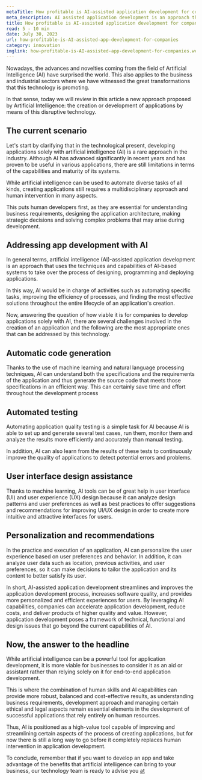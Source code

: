 ```yaml
---
metaTitle: How profitable is AI-assisted application development for companies?
meta_description: AI assisted application development is an approach that uses the techniques and capabilities of AI-based systems to take over the process of designing, programming and deploying applications.
title: How profitable is AI-assisted application development for companies?
read: 5 - 10 min
date: July 30, 2023
url: how-profitable-is-AI-assisted-app-development-for-companies
category: innovation
imglink: how-profitable-is-AI-assisted-app-development-for-companies.webp
---
```


Nowadays, the advances and novelties coming from the field of Artificial Intelligence (AI) have surprised the world. This also applies to the business and industrial sectors where we have witnessed the great transformations that this technology is promoting.

In that sense, today we will review in this article a new approach proposed by Artificial Intelligence: the creation or development of applications by means of this disruptive technology.

## The current scenario

Let's start by clarifying that in the technological present, developing applications solely with artificial intelligence (AI) is a rare approach in the industry. Although AI has advanced significantly in recent years and has proven to be useful in various applications, there are still limitations in terms of the capabilities and maturity of its systems.

While artificial intelligence can be used to automate diverse tasks of all kinds, creating applications still requires a multidisciplinary approach and human intervention in many aspects.

This puts human developers first, as they are essential for understanding business requirements, designing the application architecture, making strategic decisions and solving complex problems that may arise during development.

## Addressing app development with AI

In general terms, artificial intelligence (AI)-assisted application development is an approach that uses the techniques and capabilities of AI-based systems to take over the process of designing, programming and deploying applications.

In this way, AI would be in charge of activities such as automating specific tasks, improving the efficiency of processes, and finding the most effective solutions throughout the entire lifecycle of an application's creation.

Now, answering the question of how viable it is for companies to develop applications solely with AI, there are several challenges involved in the creation of an application and the following are the most appropriate ones that can be addressed by this technology.

## Automatic code generation

Thanks to the use of machine learning and natural language processing techniques, AI can understand both the specifications and the requirements of the application and thus generate the source code that meets those specifications in an efficient way. This can certainly save time and effort throughout the development process

## Automated testing

Automating application quality testing is a simple task for AI because AI is able to set up and generate several test cases, run them, monitor them and analyze the results more efficiently and accurately than manual testing.

In addition, AI can also learn from the results of these tests to continuously improve the quality of applications to detect potential errors and problems.

## User interface design assistance

Thanks to machine learning, AI tools can be of great help in user interface (UI) and user experience (UX) design because it can analyze design patterns and user preferences as well as best practices to offer suggestions and recommendations for improving UI/UX design in order to create more intuitive and attractive interfaces for users.

## Personalization and recommendations

In the practice and execution of an application, AI can personalize the user experience based on user preferences and behavior. In addition, it can analyze user data such as location, previous activities, and user preferences, so it can make decisions to tailor the application and its content to better satisfy its user.

In short, AI-assisted application development streamlines and improves the application development process, increases software quality, and provides more personalized and efficient experiences for users. By leveraging AI capabilities, companies can accelerate application development, reduce costs, and deliver products of higher quality and value. However, application development poses a framework of technical, functional and design issues that go beyond the current capabilities of AI.

## Now, the answer to the headline

While artificial intelligence can be a powerful tool for application development, it is more viable for businesses to consider it as an aid or assistant rather than relying solely on it for end-to-end application development.

This is where the combination of human skills and AI capabilities can provide more robust, balanced and cost-effective results, as understanding business requirements, development approach and managing certain ethical and legal aspects remain essential elements in the development of successful applications that rely entirely on human resources.

Thus, AI is positioned as a high-value tool capable of improving and streamlining certain aspects of the process of creating applications, but for now there is still a long way to go before it completely replaces human intervention in application development.

To conclude, remember that if you want to develop an app and take advantage of the benefits that artificial intelligence can bring to your business, our technology team is ready to advise you [at](https://www.dreamcodesoft.com/en/services)
